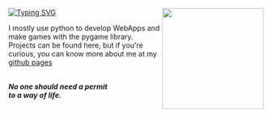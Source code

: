 
[![Typing SVG](https://readme-typing-svg.herokuapp.com?font=Fira+Code&duration=3000&pause=1000&color=FFFFFF&vCenter=true&repeat=false&random=true&width=500&lines=I'm+Andrew%2C+a+19yo+software+developer!+%3AD)](https://git.io/typing-svg)
<img src="https://imgur.com/4Cg0TEF.gif" min-width="300px" max-width="300px" width="200px" align="right">

I mostly use python to develop WebApps and make games with the pygame library. 
<br>
Projects can be found here, but if you're curious, you can know more about me at my [github pages](https://andrewhtr.github.io/) 
<br><br>
<p text-align="right">
  <p><i><b>No one should need a permit<br>
          to a way of life.</i></b></p>
</p>
